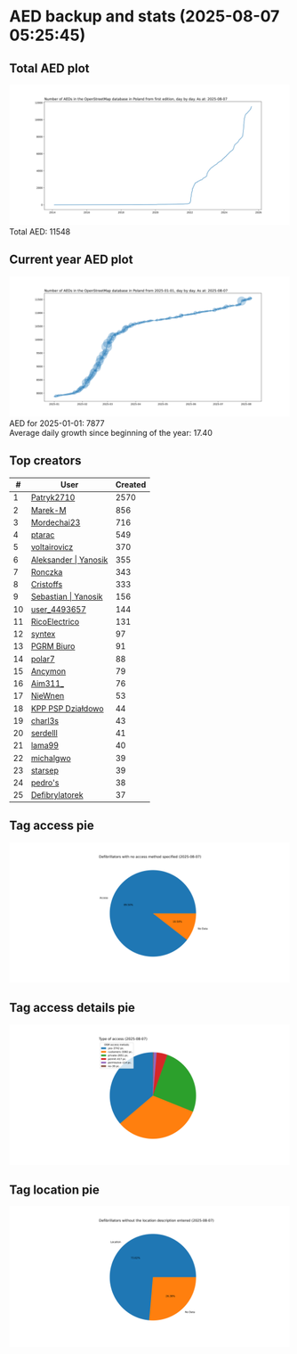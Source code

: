 # AED backup and stats (2025-08-07 05:25:45)


## Total AED plot
![](report_data/total_aed.svg)
Total AED: 11548

## Current year AED plot
![](report_data/current_year_aed.svg)\
AED for 2025-01-01: 7877\
Average daily growth since beginning of the year: 17.40

## Top creators
| # | User | Created |
| ------------- | ------------- | ------------- |
| 1 | [Patryk2710](<https://www.openstreetmap.org/user/Patryk2710>) | 2570 |
| 2 | [Marek-M](<https://www.openstreetmap.org/user/Marek-M>) | 856 |
| 3 | [Mordechai23](<https://www.openstreetmap.org/user/Mordechai23>) | 716 |
| 4 | [ptarac](<https://www.openstreetmap.org/user/ptarac>) | 549 |
| 5 | [voltairovicz](<https://www.openstreetmap.org/user/voltairovicz>) | 370 |
| 6 | [Aleksander &#124; Yanosik](<https://www.openstreetmap.org/user/Aleksander &#124; Yanosik>) | 355 |
| 7 | [Ronczka](<https://www.openstreetmap.org/user/Ronczka>) | 343 |
| 8 | [Cristoffs](<https://www.openstreetmap.org/user/Cristoffs>) | 333 |
| 9 | [Sebastian &#124; Yanosik](<https://www.openstreetmap.org/user/Sebastian &#124; Yanosik>) | 156 |
| 10 | [user_4493657](<https://www.openstreetmap.org/user/user_4493657>) | 144 |
| 11 | [RicoElectrico](<https://www.openstreetmap.org/user/RicoElectrico>) | 131 |
| 12 | [syntex](<https://www.openstreetmap.org/user/syntex>) | 97 |
| 13 | [PGRM Biuro](<https://www.openstreetmap.org/user/PGRM Biuro>) | 91 |
| 14 | [polar7](<https://www.openstreetmap.org/user/polar7>) | 88 |
| 15 | [Ancymon](<https://www.openstreetmap.org/user/Ancymon>) | 79 |
| 16 | [Aim311_](<https://www.openstreetmap.org/user/Aim311_>) | 76 |
| 17 | [NieWnen](<https://www.openstreetmap.org/user/NieWnen>) | 53 |
| 18 | [KPP PSP Działdowo](<https://www.openstreetmap.org/user/KPP PSP Działdowo>) | 44 |
| 19 | [charl3s](<https://www.openstreetmap.org/user/charl3s>) | 43 |
| 20 | [serdelll](<https://www.openstreetmap.org/user/serdelll>) | 41 |
| 21 | [lama99](<https://www.openstreetmap.org/user/lama99>) | 40 |
| 22 | [michalgwo](<https://www.openstreetmap.org/user/michalgwo>) | 39 |
| 23 | [starsep](<https://www.openstreetmap.org/user/starsep>) | 39 |
| 24 | [pedro's](<https://www.openstreetmap.org/user/pedro's>) | 38 |
| 25 | [Defibrylatorek](<https://www.openstreetmap.org/user/Defibrylatorek>) | 37 |

## Tag access pie
![](report_data/tag_access.svg)

## Tag access details pie
![](report_data/tag_access_details.svg)

## Tag location pie
![](report_data/tag_location.svg)
